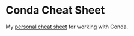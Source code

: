 # Conda Cheat Sheet

My [personal cheat sheet](http://dcordero.me/posts/conda_cheat_sheet.html) for working with Conda.
